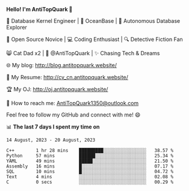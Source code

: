 
**Hello! I'm AntiTopQuark 👋**

🔧 Database Kernel Engineer | 🌊 OceanBase | 🤖 Autonomous Database Explorer

🌱 Open Source Novice | 💻 Coding Enthusiast | 🔍 Detective Fiction Fan

😸 Cat Dad x2 | 🎉 @AntiTopQuark | ✨ Chasing Tech & Dreams

🌐 My blog: http://blog.antitopquark.website/

📄 My Resume: http://cv_cn.antitopquark.website/

🏆 My OJ: http://oj.antitopquark.website/

📧 How to reach me: AntiTopQuark1350@outlook.com

Feel free to follow my GitHub and connect with me! 😄

📊 **The last 7 days I spent my time on** 

<!--START_SECTION:waka-->
```text
14 August, 2023 - 20 August, 2023

C++        1 hr 28 mins    █████████░░░░░░░░░░░░░░░░   38.57 % 
Python     57 mins         ██████░░░░░░░░░░░░░░░░░░░   25.34 % 
YAML       49 mins         █████░░░░░░░░░░░░░░░░░░░░   21.50 % 
Assembly   16 mins         █░░░░░░░░░░░░░░░░░░░░░░░░   07.17 % 
SQL        10 mins         █░░░░░░░░░░░░░░░░░░░░░░░░   04.72 % 
Text       4 mins          ░░░░░░░░░░░░░░░░░░░░░░░░░   02.08 % 
C          0 secs          ░░░░░░░░░░░░░░░░░░░░░░░░░   00.29 %
```
<!--END_SECTION:waka-->


